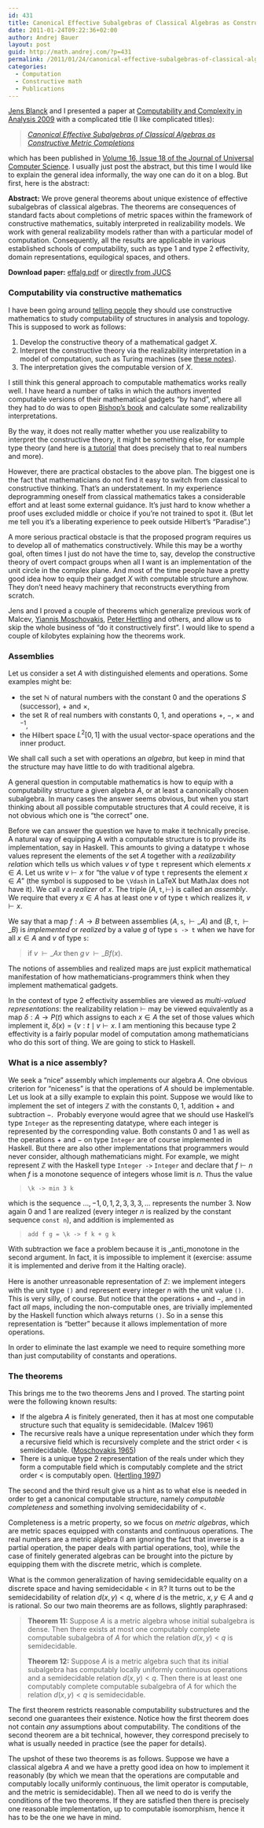 ```yaml
---
id: 431
title: Canonical Effective Subalgebras of Classical Algebras as Constructive Metric Completions
date: 2011-01-24T09:22:36+02:00
author: Andrej Bauer
layout: post
guid: http://math.andrej.com/?p=431
permalink: /2011/01/24/canonical-effective-subalgebras-of-classical-algebras-as-constructive-metric-completions/
categories:
  - Computation
  - Constructive math
  - Publications
---
```

[Jens Blanck](http://www.cs.swan.ac.uk/~csjens/) and I presented a paper at [Computability and Complexity in Analysis 2009](http://cca-net.de/cca2009/) with a complicated title (I like complicated titles):

> _[Canonical Effective Subalgebras of Classical Algebras as Constructive Metric Completions](http://www.jucs.org/jucs_16_18/canonical_effective_subalgebras_of)_

which has been published in [Volume 16, Issue 18 of the Journal of Universal Computer Science](http://www.jucs.org/jucs_16_18). I usually just post the abstract, but this time I would like to explain the general idea informally, the way one can do it on a blog. But first, here is the abstract:

**Abstract:** We prove general theorems about unique existence of effective subalgebras of classical algebras. The theorems are consequences of standard facts about completions of metric spaces within the framework of constructive mathematics, suitably interpreted in realizability models. We work with general realizability models rather than with a particular model of computation. Consequently, all the results are applicable in various established schools of computability, such as type 1 and type 2 effectivity, domain representations, equilogical spaces, and others.

**Download paper:** [effalg.pdf](/wp-content/uploads/2010/01/effalg.pdf) or [directly from JUCS](http://www.jucs.org/jucs_16_18/canonical_effective_subalgebras_of)

<!--more-->

### Computability via constructive mathematics

I have been going around [telling people](/2005/08/23/realizability-as-the-connection-between-computable-and-constructive-mathematics/) they should use constructive mathematics to study computability of structures in analysis and topology. This is supposed to work as follows:

  1. Develop the constructive theory of a mathematical gadget $X$.
  2. Interpret the constructive theory via the realizability interpretation in a model of computation, such as Turing machines (see [these notes](/2005/08/23/realizability-as-the-connection-between-computable-and-constructive-mathematics/)).
  3. The interpretation gives the computable version of $X$.

I still think this general approach to computable mathematics works really well. I have heard a number of talks in which the authors invented computable versions of their mathematical gadgets &#8220;by hand&#8221;, where all they had to do was to open [Bishop&#8217;s book](http://books.google.com/books?as_isbn=0387150668) and calculate some realizability interpretations.

By the way, it does not really matter whether you use realizability to interpret the constructive theory, it might be something else, for example type theory (and here is [a tutorial](/2010/01/07/tutorial-on-videolecturesnet/) that does precisely that to real numbers and more).

However, there are practical obstacles to the above plan. The biggest one is the fact that mathematicians do not find it easy to switch from classical to constructive thinking. That&#8217;s an understatement. In my experience deprogramming oneself from classical mathematics takes a considerable effort and at least some external guidance. It&#8217;s just hard to know whether a proof uses excluded middle or choice if you&#8217;re not trained to spot it. (But let me tell you it&#8217;s a liberating experience to peek outside Hilbert&#8217;s &#8220;Paradise&#8221;.)

A more serious practical obstacle is that the proposed program requires us to develop all of mathematics constructively. While this may be a worthy goal, often times I just do not have the time to, say, develop the constructive theory of overt compact groups when all I want is an implementation of the unit circle in the complex plane. And most of the time people have a pretty good idea how to equip their gadget $X$ with computable structure anyhow. They don&#8217;t need heavy machinery that reconstructs everything from scratch.

Jens and I proved a couple of theorems which generalize previous work of Malcev, [Yiannis Moschovakis](http://www.math.ucla.edu/~ynm/), [Peter Hertling](http://www.unibw.de/inf1/personen/professoren/hertling/) and others, and allow us to skip the whole business of &#8220;do it constructively first&#8221;. I would like to spend a couple of kilobytes explaining how the theorems work.

### Assemblies

Let us consider a set $A$ with distinguished elements and operations. Some examples might be:

  * the set $\mathbb{N}$ of natural numbers with the constant $0$ and the operations $S$ (successor), $+$ and $\times$,
  * the set $\mathbb{R}$ of real numbers with constants $0$, $1$, and operations $+$, $-$, $\times$ and ${}^{-1}$,
  * the Hilbert space $L^2[0,1]$ with the usual vector-space operations and the inner product.

We shall call such a set with operations an _algebra_, but keep in mind that the structure may have little to do with traditional algebra.

A general question in computable mathematics is how to equip with a computability structure a given algebra $A$, or at least a canonically chosen subalgebra. In many cases the answer seems obvious, but when you start thinking about all possible computable structures that $A$ could receive, it is not obvious which one is &#8220;the correct&#8221; one.

Before we can answer the question we have to make it technically precise. A natural way of equipping $A$ with a computable structure is to provide its implementation, say in Haskell. This amounts to giving a datatype `t` whose values represent the elements of the set $A$ together with a _realizability relation_ which tells us which values $v$ of type `t` represent which elements $x \in A$. Let us write $v \vdash x$ for &#8220;the value $v$ of type `t` represents the element $x \in A$&#8221; (the symbol is supposed to be `\Vdash` in LaTeX but MathJax does not have it). We call $v$ a _realizer_ of $x$. The triple $(A, \mathtt{t}, {\vdash})$ is called an _assembly_. We require that every $x \in A$ has at least one $v$ of type `t` which realizes it, $v \vdash x$.

We say that a map $f : A \to B$ between assemblies $(A, \mathtt{s}, {\vdash\_A})$ and $(B, \mathtt{t}, {\vdash\_B})$ is _implemented_ or _realized_ by a value $g$ of type `s -> t` when we have for all $x \in A$ and $v$ of type `s`:

> if $v \;\vdash\_A x$ then $g \, v \;\vdash\_B  f(x)$.

The notions of assemblies and realized maps are just explicit mathematical manifestation of how mathematicians-programmers think when they implement mathematical gadgets.

In the context of type 2 effectivity assemblies are viewed as _multi-valued representations_: the realizability relation $\vdash$ may be viewed equivalently as a map $\delta: A \to P(t)$ which assigns to each $x \in A$ the set of those values which implement it, $\delta(x) = \lbrace v : t \mid v \vdash x$. I am mentioning this because type 2 effectivity is a fairly popular model of computation among mathematicians who do this sort of thing. We are going to stick to Haskell.

### What is a nice assembly?

We seek a &#8220;nice&#8221; assembly which implements our algebra $A$. One obvious criterion for &#8220;niceness&#8221; is that the operations of $A$ should be implementable. Let us look at a silly example to explain this point. Suppose we would like to implement the set of integers $\mathbb{Z}$ with the constants $0$, $1$, addition $+$ and subtraction $-$.  Probably everyone would agree that we should use Haskell&#8217;s type `Integer` as the representing datatype, where each integer is represented by the corresponding value. Both constants $0$ and $1$ as well as the operations $+$ and $-$ on type `Integer` are of course implemented in Haskell. But there are also other implementations that programmers would never consider, although mathematicians might. For example, we might represent $\mathbb{Z}$ with the Haskell type `Integer ->` `Integer` and declare that $f \vdash n$ when $f$ is a monotone sequence of integers whose limit is $n$. Thus the value

> `\k -> min 3 k`

which is the sequence $\ldots, -1, 0, 1, 2, 3, 3, 3, \ldots$ represents the number $3$. Now again $0$ and $1$ are realized (every integer $n$ is realized by the constant sequence `const n`), and addition is implemented as

> `add f g = \k -> f k + g k`

With subtraction we face a problem because it is _anti_monotone in the second argument. In fact, it is impossible to implement it (exercise: assume it is implemented and derive from it the Halting oracle).

Here is another unreasonable representation of $\mathbb{Z}$: we implement integers with the unit type `()` and represent every integer $n$ with the unit value `()`. This is very silly, of course. But notice that the operations $+$ and $-$, and in fact _all_ maps, including the non-computable ones, are trivially implemented by the Haskell function which always returns `()`. So in a sense this representation is &#8220;better&#8221; because it allows implementation of more operations.

In order to eliminate the last example we need to require something more than just computability of constants and operations.

### The theorems

This brings me to the two theorems Jens and I proved. The starting point were the following known results:

  * If the algebra $A$ is finitely generated, then it has at most one computable structure such that equality is semidecidable. (Malcev 1961)
  * The recursive reals have a unique representation under which they form a recursive field which is recursively complete and the strict order $<$ is semidecidable. ([Moschovakis 1965](http://www.numdam.org/item?id=CM_1965-1966__17__40_0))
  * There is a unique type 2 representation of the reals under which they form a computable field which is computably complete and the strict order $<$ is computably open. ([Hertling 1997](http://researchspace.auckland.ac.nz/handle/2292/3566))

The second and the third result give us a hint as to what else is needed in order to get a canonical computable structure, namely _computable completeness_ and something involving semidecidability of $<$.

Completeness is a metric property, so we focus on _metric algebras_, which are metric spaces equipped with constants and continuous operations. The real numbers are a metric algebra (I am ignoring the fact that inverse is a partial operation, the paper deals with partial operations, too), while the case of finitely generated algebras can be brought into the picture by equipping them with the discrete metric, which is complete.

What is the common generalization of having semidecidable equality on a discrete space and having semidecidable $<$ in $\mathbb{R}$? It turns out to be the semidecidability of relation $d(x,y) < q$, where $d$ is the metric, $x, y \in A$ and $q$ is rational. So our two main theorems are as follows, slightly paraphrased:

> **Theorem 11:** Suppose $A$ is a metric algebra whose initial subalgebra is dense. Then there exists at most one computably complete computable subalgebra of $A$ for which the relation $d(x,y) < q$ is semidecidable.
> 
> **Theorem 12:** Suppose $A$ is a metric algebra such that its initial subalgebra has computably locally uniformly continuous operations and a semidecidable relation $d(x,y) < q$. Then there is at least one computably complete computable subalgebra of $A$ for which the relation $d(x,y) < q$ is semidecidable.

The first theorem restricts reasonable computability substructures and the second one guarantees their existence. Notice how the first theorem does not contain _any_ assumptions about computability. The conditions of the second theorem are a bit technical, however, they correspond precisely to what is usually needed in practice (see the paper for details).

The upshot of these two theorems is as follows. Suppose we have a classical algebra $A$ and we have a pretty good idea on how to implement it reasonably (by which we mean that the operations are computable and computably locally uniformly continuous, the limit operator is computable, and the metric is semidecidable). Then all we need to do is verify the conditions of the two theorems. If they are satisfied then there is precisely one reasonable implementation, up to computable isomorphism, hence it has to be the one we have in mind.
